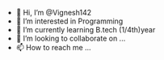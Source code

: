 - 👋 Hi, I’m @Vignesh142
- 👀 I’m interested in Programming
- 🌱 I’m currently learning B.tech (1/4th)year
- 💞️ I’m looking to collaborate on ...
- 📫 How to reach me ...

<!---
Vignesh142/Vignesh142 is a ✨ special ✨ repository because its `README.md` (this file) appears on your GitHub profile.
You can click the Preview link to take a look at your changes.
--->
